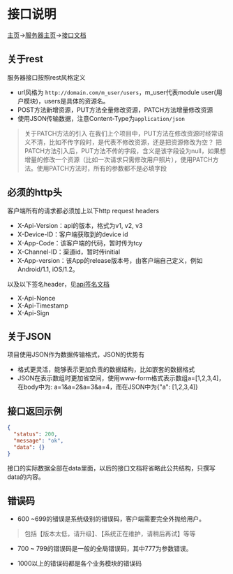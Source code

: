 # 接口说明
[主页](Home.md)->[服务器主页](server-team.md)->[接口文档](api-doc.md)

## 关于rest
服务器接口按照rest风格定义
* url风格为 `http://domain.com/m_user/users`，m_user代表module user(用户模块)，users是具体的资源名。
* POST方法新增资源，PUT方法全量修改资源，PATCH方法增量修改资源
* 使用JSON传输数据，注意Content-Type为`application/json`

> 关于PATCH方法的引入
在我们上个项目中，PUT方法在修改资源时经常语义不清，比如不传字段时，是代表不修改资源，还是把资源修改为空？
把PATCH方法引入后，PUT方法不传的字段，含义是该字段设为null，如果想增量的修改一个资源（比如一次请求只需修改用户照片），使用PATCH方法。使用PATCH方法时，所有的参数都不是必填字段

## 必须的http头
客户端所有的请求都必须加上以下http request headers
* X-Api-Version：api的版本，格式为v1, v2, v3
* X-Device-ID：客户端获取到的device id
* X-App-Code：该客户端的代码，暂时传为tcy
* X-Channel-ID：渠道id，暂时传initial
* X-App-version：该App的release版本号，由客户端自己定义，例如Android/1.1, iOS/1.2。   

以及以下签名header，见[api签名文档](http://meiyuxiuxiu.6655.la/mty-team2/wikis/api-sign#api%E6%8E%A5%E5%8F%A3%E7%AD%BE%E5%90%8D)
* X-Api-Nonce
* X-Api-Timestamp
* X-Api-Sign

## 关于JSON
项目使用JSON作为数据传输格式，JSON的优势有
* 格式更灵活，能够表示更加负责的数据结构，比如嵌套的数据格式
* JSON在表示数组时更加省空间，使用www-form格式表示数组a=[1,2,3,4]，在body中为: a=1&a=2&a=3&a=4，而在JSON中为{"a": [1,2,3,4]}

## 接口返回示例
```json
{
  "status": 200,
  "message": "ok",
  "data": {}
}
```
接口的实际数据全部在data里面，以后的接口文档将省略此公共结构，只撰写data的内容。

## 错误码
* 600 ~699的错误是系统级别的错误码，客户端需要完全外抛给用户。
> 包括【版本太低，请升级】、【系统正在维护，请稍后再试】等等

* 700 ~ 799的错误码是一般的全局错误码，其中777为参数错误。

* 1000以上的错误码都是各个业务模块的错误码
